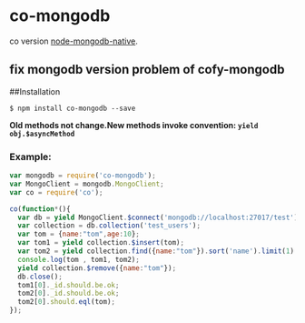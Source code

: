 co-mongodb
==========

co version [node-mongodb-native](https://github.com/mongodb/node-mongodb-native).

## **fix mongodb version problem of cofy-mongodb**

##Installation
```
$ npm install co-mongodb --save
```
**Old methods not change.New methods invoke convention: `yield obj.$asyncMethod`**

### Example:
```js
var mongodb = require('co-mongodb');
var MongoClient = mongodb.MongoClient;
var co = require('co');

co(function*(){
  var db = yield MongoClient.$connect('mongodb://localhost:27017/test');
  var collection = db.collection('test_users');
  var tom = {name:"tom",age:10};
  var tom1 = yield collection.$insert(tom);
  var tom2 = yield collection.find({name:"tom"}).sort('name').limit(1).$toArray();
  console.log(tom , tom1, tom2);
  yield collection.$remove({name:"tom"});
  db.close();
  tom1[0]._id.should.be.ok;
  tom2[0]._id.should.be.ok;
  tom2[0].should.eql(tom);
});
```